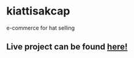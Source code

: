 # kiattisakcap
e-commerce for hat selling
## Live project can be found [here!](http://172.105.125.113/)
